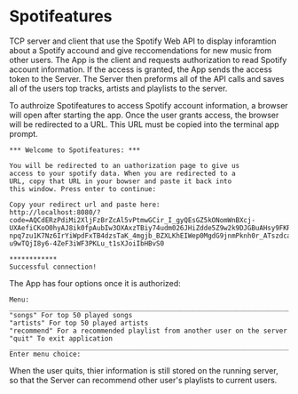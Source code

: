 # Spotifeatures

TCP server and client that use the Spotify Web API to display inforamtion about a Spotify accound and give reccomendations for new music from other users. The App is the client and requests authorization to read Spotify account information. If the access is granted, the App sends the access token to the Server. The Server then preforms all of the API calls and saves all of the users top tracks, artists and playlists to the server. 

To authroize Spotifeatures to access Spotify account information, a browser will open after starting the app. Once the user grants access, the browser will be redirected to a URL. This URL must be copied into the terminal app prompt.

```
*** Welcome to Spotifeatures: ***

You will be redirected to an uathorization page to give us
access to your spotify data. When you are redirected to a
URL, copy that URL in your bowser and paste it back into 
this window. Press enter to continue:

Copy your redirect url and paste here:
http://localhost:8080/?code=AQCdERzPdiMi2XljFzBrZcAl5vPtmwGCir_I_gyQEsGZ5kONomWnBXcj-UXAefiCKoO0hyAJ8ik0fpAubIw3OXAxzTBiy74udm026JHiZdde5Z9w2k9DJGBuAHsy9FKRm1F61lP0xcOWwGNyGlC1pZdUleumIY4LSdGmkFgM_54Sz-npq7zu1K7Nz6IrYiWpdFxTB4dzsTaK_4mgjb_BZXLKhEIWep0MgdG9jnmPknh0r_ATszdcaxwrtRjBvXsGfyBYGGcJX3f6l9BRr2TVr8sZaPFKSox4R1EzjzTJf28K5NWmMIBqX87kh_R-u9wTQjI8y6-4ZeF3iWF3PKLu_t1sXJoiIbHBvS0

************
Successful connection!
```

The App has four options once it is authorized:

```
Menu:
________________________________________________________________________
"songs" For top 50 played songs
"artists" For top 50 played artists
"recommend" For a recommended playlist from another user on the server
"quit" To exit application
________________________________________________________________________
Enter menu choice:

```
When the user quits, thier information is still stored on the running server, so that the Server can recommend other user's playlists to current users. 